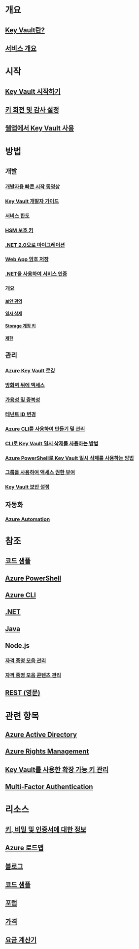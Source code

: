 # 개요
## [Key Vault란?](key-vault-whatis.md)
## [서비스 개요](https://azure.microsoft.com/services/key-vault/)

# 시작
## [Key Vault 시작하기](key-vault-get-started.md)
## [키 회전 및 감사 설정](key-vault-key-rotation-log-monitoring.md)
## [웹앱에서 Key Vault 사용](key-vault-use-from-web-application.md)

# 방법
## 개발
### [개발자용 빠른 시작 동영상](http://channel9.msdn.com/Blogs/Windows-Azure/Azure-Key-Vault-Developer-Quick-Start)
### [Key Vault 개발자 가이드](key-vault-developers-guide.md)
### [서비스 한도](key-vault-service-limits.md)
### [HSM 보호 키](key-vault-hsm-protected-keys.md)
### [.NET 2.0으로 마이그레이션](key-vault-dotnet2api-release-notes.md)
### [Web App 암호 저장](vs-secure-secret-appsettings.md)
### [.NET을 사용하여 서비스 인증](service-to-service-authentication.md)

### 개요
#### [보안 권역](key-vault-ovw-security-worlds.md)
#### [일시 삭제](key-vault-ovw-soft-delete.md)
#### [Storage 계정 키](key-vault-ovw-storage-keys.md)
#### [제한](key-vault-ovw-throttling.md)

## 관리
### [Azure Key Vault 로깅](key-vault-logging.md)
### [방화벽 뒤에 액세스](key-vault-access-behind-firewall.md)
### [가용성 및 중복성](key-vault-disaster-recovery-guidance.md)
### [테넌트 ID 변경](key-vault-subscription-move-fix.md)
### [Azure CLI를 사용하여 만들기 및 관리](key-vault-manage-with-cli2.md)
### [CLI로 Key Vault 일시 삭제를 사용하는 방법](key-vault-soft-delete-cli.md)
### [Azure PowerShell로 Key Vault 일시 삭제를 사용하는 방법](key-vault-soft-delete-powershell.md)
### [그룹을 사용하여 액세스 권한 부여](key-vault-group-permissions-for-apps.md)
### [Key Vault 보안 설정](key-vault-secure-your-key-vault.md)

## 자동화
### [Azure Automation](automation-manage-key-vault.md)

# 참조
## [코드 샘플](https://azure.microsoft.com/en-us/resources/samples/?service=key-vault)
## [Azure PowerShell](/powershell/module/azurerm.keyvault)
## [Azure CLI](/cli/azure/keyvault)
## [.NET](/dotnet/api/microsoft.azure.keyvault)
## [Java](/java/api/com.microsoft.azure.keyvault)
## Node.js
### [자격 증명 모음 관리](http://azure.github.io/azure-sdk-for-node/azure-arm-keyvault/latest)
### [자격 증명 모음 콘텐츠 관리](http://azure.github.io/azure-sdk-for-node/azure-keyvault/latest)
## [REST (영문)](/rest/api/keyvault)

# 관련 항목
## [Azure Active Directory](https://azure.microsoft.com/documentation/services/active-directory/)
## [Azure Rights Management](https://technet.microsoft.com/en-US/dn175750)
## [Key Vault를 사용한 확장 가능 키 관리](https://msdn.microsoft.com/en-us/library/azure/dn198405)
## [Multi-Factor Authentication](https://azure.microsoft.com/documentation/services/multi-factor-authentication/)

# 리소스
## [키, 비밀 및 인증서에 대한 정보](https://docs.microsoft.com/rest/api/keyvault/about-keys--secrets-and-certificates)
## [Azure 로드맵](https://azure.microsoft.com/roadmap/?category=security-identity)
## [블로그](http://blogs.technet.com/b/kv/)
## [코드 샘플](https://www.microsoft.com/download/details.aspx?id=45343)
## [포럼](https://social.msdn.microsoft.com/forums/azure/en-US/home?forum=AzureKeyVault)
## [가격](https://azure.microsoft.com/pricing/details/key-vault/)
## [요금 계산기](https://azure.microsoft.com/pricing/calculator/)
